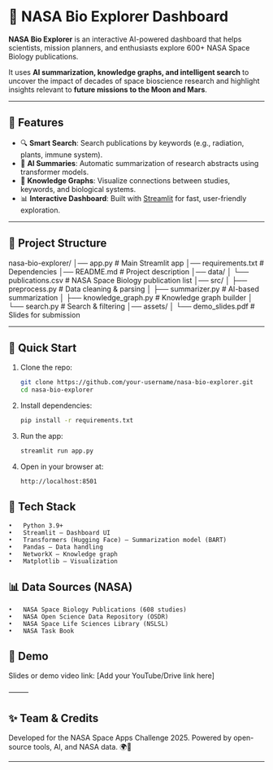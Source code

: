 # 🚀 NASA Bio Explorer Dashboard

**NASA Bio Explorer** is an interactive AI-powered dashboard that helps scientists, mission planners, and enthusiasts explore 600+ NASA Space Biology publications.

It uses **AI summarization, knowledge graphs, and intelligent search** to uncover the impact of decades of space bioscience research and highlight insights relevant to **future missions to the Moon and Mars**.

---

## 🌌 Features

- 🔍 **Smart Search**: Search publications by keywords (e.g., radiation, plants, immune system).
- 📝 **AI Summaries**: Automatic summarization of research abstracts using transformer models.
- 🧠 **Knowledge Graphs**: Visualize connections between studies, keywords, and biological systems.
- 📊 **Interactive Dashboard**: Built with [Streamlit](https://streamlit.io) for fast, user-friendly exploration.

---

## 📂 Project Structure

nasa-bio-explorer/
│── app.py # Main Streamlit app
│── requirements.txt # Dependencies
│── README.md # Project description
│── data/
│ └── publications.csv # NASA Space Biology publication list
│── src/
│ ├── preprocess.py # Data cleaning & parsing
│ ├── summarizer.py # AI-based summarization
│ ├── knowledge_graph.py # Knowledge graph builder
│ └── search.py # Search & filtering
│── assets/
│ └── demo_slides.pdf # Slides for submission

---

## 🚀 Quick Start

1. Clone the repo:

   ```bash
   git clone https://github.com/your-username/nasa-bio-explorer.git
   cd nasa-bio-explorer

   ```

2. Install dependencies:

   ```bash
   pip install -r requirements.txt

   ```

3. Run the app:

   ```bash
   streamlit run app.py

   ```

4. Open in your browser at:
   ```bash
   http://localhost:8501
   ```

## 🔧 Tech Stack

    •	Python 3.9+
    •	Streamlit – Dashboard UI
    •	Transformers (Hugging Face) – Summarization model (BART)
    •	Pandas – Data handling
    •	NetworkX – Knowledge graph
    •	Matplotlib – Visualization

## 📊 Data Sources (NASA)

    •	NASA Space Biology Publications (608 studies)
    •	NASA Open Science Data Repository (OSDR)
    •	NASA Space Life Sciences Library (NSLSL)
    •	NASA Task Book

## 🎥 Demo

Slides or demo video link: [Add your YouTube/Drive link here]

⸻

## ✨ Team & Credits

Developed for the NASA Space Apps Challenge 2025.
Powered by open-source tools, AI, and NASA data. 🌍🚀

---